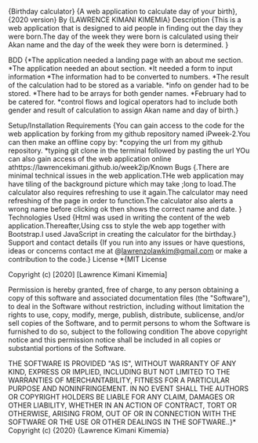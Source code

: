 {Birthday calculator} {A web application to calculate day of your birth}, {2020 version} By {LAWRENCE KIMANI KIMEMIA} Description {This is a web application that is designed to aid people in finding out the day they were born.The day of the week they were born is calculated using their Akan name and the day of the week they were born is determined. }


  BDD {*The application needed a landing page with an about me section. *The application needed an about section. *It needed a form to input information *The information had to be converted to numbers. *The result of the calculation had to be stored as a variable. *info on gender had to be stored. *There had to be arrays for both gender names. *February had to be catered for. *control flows and logical operators had to include both gender and result of calculation to assign Akan name and day of birth.}

Setup/Installation Requirements {You can gain access to the code for the web application by forking from my github repository named iPweek-2.You can then make an offline copy by: *copying the url from my github repository. *typing git clone in the terminal followed by pasting the url YOu can also gain access of the web application online athttps://lawrencekimani.github.io/week2ip/Known Bugs {.There are minimal technical issues in the web application.THe web application may have tiling of the background picture which may take ;long to load.The calculator also requires refreshing to use it again.The calculator may need refreshing of the page in order to function.The calculator also alerts a wrong name before clicking ok then shows the correct name and date. }
Technologies Used {Html was used in writing the content of the web application.Thereafter,Using css to style the web app together with Bootstrap.I used JavaScript in creating the calculator for the birthday.}
Support and contact details {If you run into any issues or have questions, ideas or concerns contact me at @lawrenzolawkim@gmail.com or make a contribution to the code.}
License *{MIT License

Copyright (c) [2020] [Lawrence Kimani Kimemia]

Permission is hereby granted, free of charge, to any person obtaining a copy of this software and associated documentation files (the "Software"), to deal in the Software without restriction, including without limitation the rights to use, copy, modify, merge, publish, distribute, sublicense, and/or sell copies of the Software, and to permit persons to whom the Software is furnished to do so, subject to the following condition
The above copyright notice and this permission notice shall be included in all copies or substantial portions of the Software.

THE SOFTWARE IS PROVIDED "AS IS", WITHOUT WARRANTY OF ANY KIND, EXPRESS OR IMPLIED, INCLUDING BUT NOT LIMITED TO THE WARRANTIES OF MERCHANTABILITY, FITNESS FOR A PARTICULAR PURPOSE AND NONINFRINGEMENT. IN NO EVENT SHALL THE AUTHORS OR COPYRIGHT HOLDERS BE LIABLE FOR ANY CLAIM, DAMAGES OR OTHER LIABILITY, WHETHER IN AN ACTION OF CONTRACT, TORT OR OTHERWISE, ARISING FROM, OUT OF OR IN CONNECTION WITH THE SOFTWARE OR THE USE OR OTHER DEALINGS IN THE SOFTWARE..}* Copyright (c) {2020} {Lawrence Kimani Kimemia}






